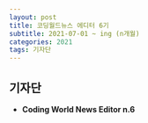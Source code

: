 ```yaml
---
layout: post
title: 코딩월드뉴스 에디터 6기
subtitle: 2021-07-01 ~ ing (n개월)
categories: 2021
tags: 기자단
---
```


## 기자단
- **Coding World News Editor n.6**
